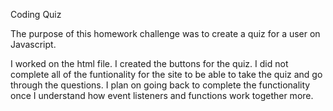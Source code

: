 Coding Quiz

The purpose of this homework challenge was to create a quiz for a user on Javascript.

I worked on the html file. I created the buttons for the quiz. I did not complete all of the funtionality for the site to be able to take the quiz and go through the questions. I plan on going back to complete the functionality once I understand how event listeners and functions work together more. 

